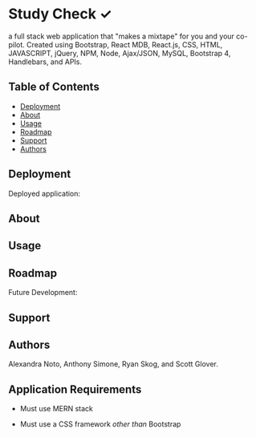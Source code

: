 # Study Check &#10003;
a full stack web application that "makes a mixtape" for you and your co-pilot. Created using Bootstrap, React MDB, React.js, CSS, HTML, JAVASCRIPT, jQuery, NPM, Node, Ajax/JSON, MySQL, Bootstrap 4, Handlebars, and APIs. 

## Table of Contents

- [Deployment](#Deployment)
- [About](#about)
- [Usage](#usage)
- [Roadmap](#roadmap)
- [Support](#support)
- [Authors](#authors)

## Deployment

Deployed application: 

## About


## Usage


## Roadmap

Future Development:


## Support


## Authors

Alexandra Noto, Anthony Simone, Ryan Skog, and Scott Glover. 

## Application Requirements

* Must use MERN stack

* Must use a CSS framework _other than_ Bootstrap